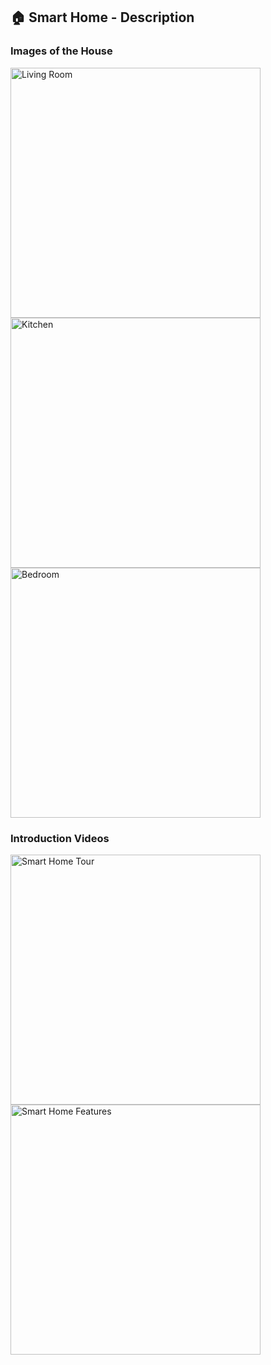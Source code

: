 <h2>🏠 Smart Home - Description</h2>

<h3>Images of the House</h3>
<img src="https://github.com/medali431/images/blob/main/1.jpg" alt="Living Room" width="400" />
<img src="https://github.com/yourusername/yourrepository/blob/main/images/kitchen.jpg" alt="Kitchen" width="400" />
<img src="https://github.com/yourusername/yourrepository/blob/main/images/bedroom.jpg" alt="Bedroom" width="400" />

<h3>Introduction Videos</h3>
<a href="https://www.youtube.com/watch?v=examplevideoid1">
  <img src="https://img.youtube.com/vi/examplevideoid1/0.jpg" alt="Smart Home Tour" width="400" />
</a>
<a href="https://www.youtube.com/watch?v=examplevideoid2">
  <img src="https://img.youtube.com/vi/examplevideoid2/0.jpg" alt="Smart Home Features" width="400" />
</a>

